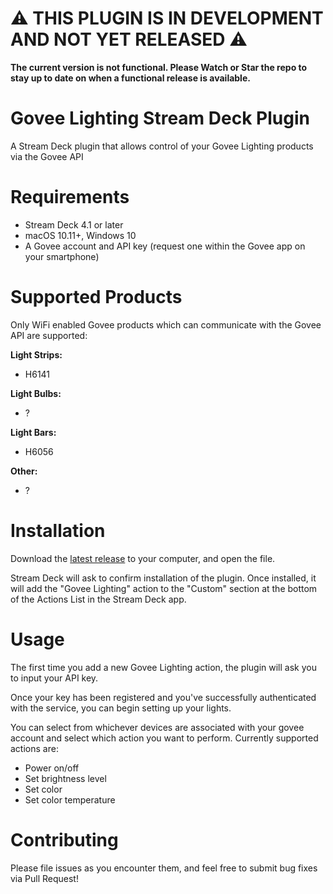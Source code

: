 
# ⚠️ THIS PLUGIN IS IN DEVELOPMENT AND NOT YET RELEASED ⚠️

**The current version is not functional. Please Watch or Star the repo to stay up to date on when a functional release is available.**

# Govee Lighting Stream Deck Plugin

A Stream Deck plugin that allows control of your Govee Lighting products via the Govee API

# Requirements

- Stream Deck 4.1 or later
- macOS 10.11+, Windows 10
- A Govee account and API key (request one within the Govee app on your smartphone)

# Supported Products

Only WiFi enabled Govee products which can communicate with the Govee API are supported:

**Light Strips:**
- H6141

**Light Bulbs:**
- ?

**Light Bars:**
- H6056

**Other:**
- ?

# Installation

Download the [latest release](https://github.com/evrowe/streamdeck-govee-lighting/releases/latest) to your computer, and open the file.

Stream Deck will ask to confirm installation of the plugin. Once installed, it will add the "Govee Lighting" action to the "Custom" section at the bottom of the Actions List in the Stream Deck app.
  
# Usage

The first time you add a new Govee Lighting action, the plugin will ask you to input your API key.

Once your key has been registered and you've successfully authenticated with the service, you can begin setting up your lights.

You can select from whichever devices are associated with your govee account and select which action you want to perform. Currently supported actions are:

- Power on/off
- Set brightness level
- Set color
- Set color temperature

# Contributing

Please file issues as you encounter them, and feel free to submit bug fixes via Pull Request!
